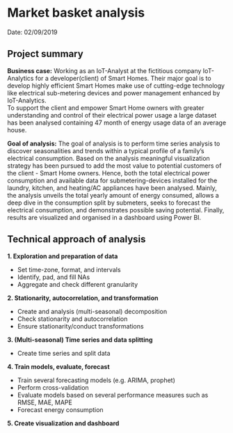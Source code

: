 # **Market basket analysis**  
  
Date: 02/09/2019  
  
## Project summary
**Business case:** Working as an IoT-Analyst at the fictitious company IoT-Analytics for a developer(client) of Smart Homes. Their major goal is to develop highly efficient Smart Homes make use of cutting-edge technology like electrical sub-metering devices and power management enhanced by IoT-Analytics.  
To support the client and empower Smart Home owners with greater understanding and control of their electrical power usage a large dataset has been analysed containing 47 month of energy usage data of an average house.  
  
**Goal of analysis:** The goal of analysis is to perform time series analysis to discover seasonalities and trends within a typical profile of a family’s electrical consumption. Based on the analysis meaningful visualization strategy has been pursued to add the most value to potential customers of the client - Smart Home owners. Hence, both the total electrical power consumption and available data for submetering-devices installed for the laundry, kitchen, and heating/AC appliances have been analysed. Mainly, the analysis unveils the total yearly amount of energy consumed, allows a deep dive in the consumption split by submeters, seeks to forecast the electrical consumption, and demonstrates possible saving potential. Finally, results are visualized and organised in a dashboard using Power BI.  
  
## Technical approach of analysis  
  
**1. Exploration and preparation of data** 
- Set time-zone, format, and intervals 
- Identify, pad, and fill NAs
- Aggregate and check different granularity
  
**2. Stationarity, autocorrelation, and transformation**    
- Create and analysis (multi-seasonal) decomposition
- Check stationarity and autocorrelation
- Ensure stationarity/conduct transformations
  
**3. (Multi-seasonal) Time series and data splitting**  
- Create time series and split data 
  
**4. Train models, evaluate, forecast**  
- Train several forecasting models (e.g. ARIMA, prophet)
- Perform cross-validation
- Evaluate models based on several performance measures such as RMSE, MAE, MAPE
- Forecast energy consumption
  
**5. Create visualization and dashboard**  
  